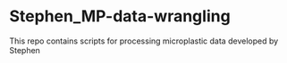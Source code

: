 # Stephen_MP-data-wrangling
This repo contains scripts for processing microplastic data developed by Stephen
